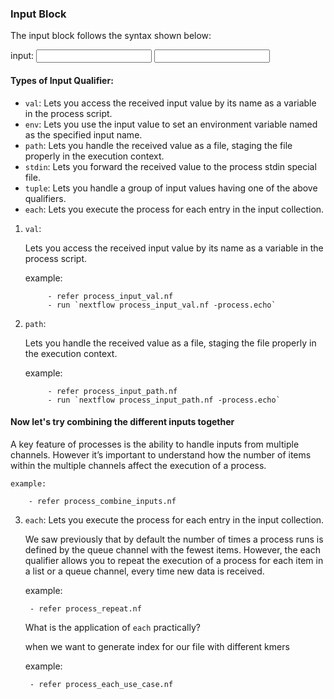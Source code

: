 ### Input Block

The input block follows the syntax shown below:

input:
  <input qualifier> <input name>

#### Types of Input Qualifier:

* `val`: Lets you access the received input value by its name as a variable in the process script.
* `env`: Lets you use the input value to set an environment variable named as the specified input name.
* `path`: Lets you handle the received value as a file, staging the file properly in the execution context.
* `stdin`: Lets you forward the received value to the process stdin special file.
* `tuple`: Lets you handle a group of input values having one of the above qualifiers.
* `each`: Lets you execute the process for each entry in the input collection.

1. `val`:

    Lets you access the received input value by its name as a variable in the process script.

    example: 

            - refer process_input_val.nf
            - run `nextflow process_input_val.nf -process.echo` 

2. `path`:

    Lets you handle the received value as a file, staging the file properly in the execution context.

    example: 

            - refer process_input_path.nf
            - run `nextflow process_input_path.nf -process.echo` 

#### Now let's try combining the different inputs together

A key feature of processes is the ability to handle inputs from multiple channels. However it’s important to understand how the number of items within the multiple channels affect the execution of a process.

    example:

        - refer process_combine_inputs.nf

3. `each`: Lets you execute the process for each entry in the input collection.

    We saw previously that by default the number of times a process runs is defined by the queue channel with the fewest items. However, the each qualifier allows you to repeat the execution of a process for each item in a list or a queue channel, every time new data is received.

    example:

        - refer process_repeat.nf
    
    What is the application of `each` practically?

    when we want to generate index for our file with different kmers

    example:

        - refer process_each_use_case.nf